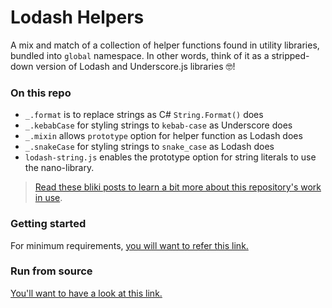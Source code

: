 # Lodash Helpers

A mix and match of a collection of helper functions found in utility libraries, bundled into `global` namespace. In other words, think of it as a stripped-down version of Lodash and Underscore.js libraries :nerd_face:!


### On this repo

- `_.format` is to replace strings as C# `String.Format()` does
- `_.kebabCase` for styling strings to `kebab-case` as Underscore does
- `_.mixin` allows `prototype` option for helper function as Lodash does
- `_.snakeCase` for styling strings to `snake_case` as Lodash does
- `lodash-string.js` enables the prototype option for string literals to use the nano-library.

> [Read these bliki posts to learn a bit more about this repository's work in use][js-bliki].

### Getting started

For minimum requirements, [you will want to refer this link.][getting-started]

### Run from source

[You'll want to have a look at this link.][run-from-source]

[js-bliki]: https://kosalanuwan.github.io/bliki/#javascript
[getting-started]: https://github.com/kosalanuwan/vanilla-js-snippets/#getting-started
[run-from-source]: https://github.com/kosalanuwan/vanilla-js-snippets/#run-from-source